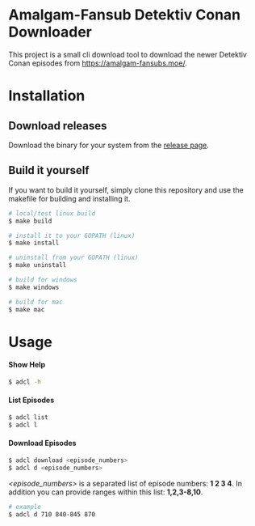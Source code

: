 # Amalgam-Fansub Detektiv Conan Downloader
This project is a small cli download tool to download the newer Detektiv Conan
episodes from https://amalgam-fansubs.moe/. 

# Installation
## Download releases
Download the binary for your system from the [release page](https://gitlab.com/mauamy/amalgamdetektivconandownloader/-/tags).

## Build it yourself
If you want to build it yourself, simply clone this repository and use the makefile
for building and installing it.
```bash
# local/test linux build
$ make build

# install it to your GOPATH (linux)
$ make install

# uninstall from your GOPATH (linux)
$ make uninstall

# build for windows
$ make windows

# build for mac
$ make mac
```

# Usage
#### Show Help
```bash
$ adcl -h
```
#### List Episodes
```bash
$ adcl list
$ adcl l
```
#### Download Episodes
```bash
$ adcl download <episode_numbers>
$ adcl d <episode_numbers>
```
*<episode_numbers>* is a separated list of episode numbers: **1 2 3 4**.
In addition you can provide ranges within this list: **1,2,3-8,10**. 
```bash
# example
$ adcl d 710 840-845 870
```
